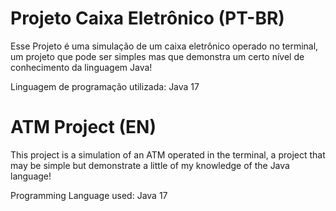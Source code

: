 
# Projeto Caixa Eletrônico (PT-BR)

Esse Projeto é uma simulação de um caixa eletrônico operado no terminal, um projeto que pode ser simples mas que demonstra um certo nível de conhecimento da linguagem Java!

Linguagem de programação utilizada: Java 17


# ATM Project (EN)

This project is a simulation of an ATM operated in the terminal, a project that may be simple but demonstrate a little of my knowledge of the Java language!

Programming Language used: Java 17
